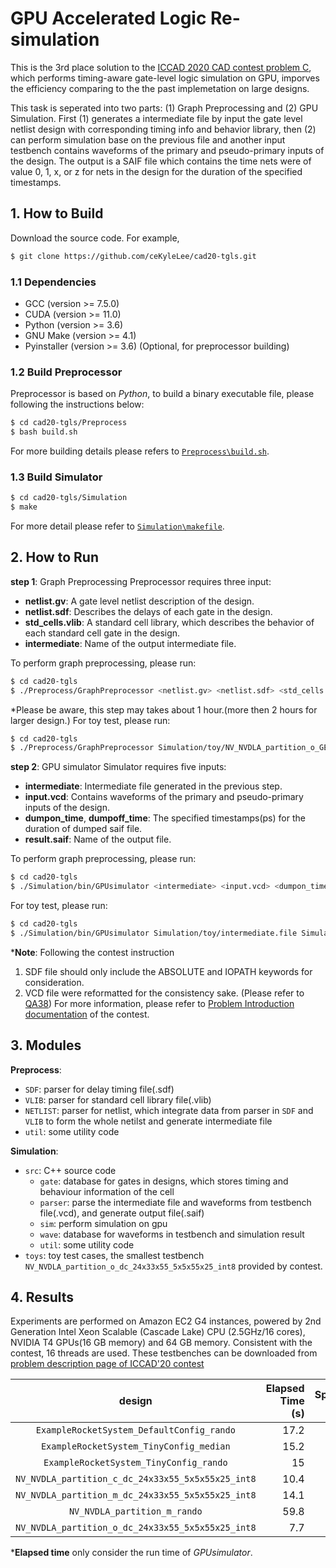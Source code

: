# GPU Accelerated Logic Re-simulation
This is the 3rd place solution to the [ICCAD 2020 CAD contest problem C](http://iccad-contest.org/2020/), which performs timing-aware gate-level logic simulation on GPU, imporves the efficiency comparing to the the past implemetation on large designs. 

This task is seperated into two parts: (1) Graph Preprocessing and (2) GPU Simulation. First (1) generates a intermediate file by input the gate level netlist design with corresponding timing info and behavior library, then (2) can perform simulation base on the previous file and another input testbench contains waveforms of the primary and pseudo-primary inputs of the design. The output is a SAIF file which contains the time nets were of value 0, 1, x, or z for nets in the design for the duration of the specified timestamps.

## 1. How to Build
Download the source code. For example,
```bash
$ git clone https://github.com/ceKyleLee/cad20-tgls.git
```
### 1.1 Dependencies
- GCC (version >= 7.5.0)
- CUDA (version >= 11.0)
- Python (version >= 3.6)
- GNU Make (version >= 4.1)
- Pyinstaller (version >= 3.6) (Optional, for preprocessor building)
### 1.2 Build Preprocessor 
Preprocessor is based on *Python*, to build a binary executable file, please following the instructions below:
```bash
$ cd cad20-tgls/Preprocess
$ bash build.sh
```
For more building details please refers to [`Preprocess\build.sh`](build.sh).

### 1.3 Build Simulator
```bash
$ cd cad20-tgls/Simulation
$ make
```
For more detail please refer to [`Simulation\makefile`](Simulation\makefile).

## 2. How to Run
**step 1**: Graph Preprocessing
Preprocessor requires three input:
- **netlist.gv**: A gate level netlist description of the design.
- **netlist.sdf**: Describes the delays of each gate in the design.
- **std_cells.vlib**: A standard cell library, which describes the behavior of each standard cell gate in the
design.
- **intermediate**: Name of the output intermediate file.

To perform graph preprocessing, please run:
```bash
$ cd cad20-tgls
$ ./Preprocess/GraphPreprocessor <netlist.gv> <netlist.sdf> <std_cells.vlib> [intermediate]
```
*Please be aware, this step may takes about 1 hour.(more then 2 hours for larger design.)
For toy test, please run:
```bash
$ cd cad20-tgls
$ ./Preprocess/GraphPreprocessor Simulation/toy/NV_NVDLA_partition_o_GEN.gv Simulation/toy/NV_NVDLA_partition_o_GEN.sdf Simulation/toy/GENERIC_STD_CELL.vlib Simulation/toy/intermediate.file
```
**step 2**: GPU simulator
Simulator requires five inputs:
- **intermediate**: Intermediate file generated in the previous step.
- **input.vcd**: Contains waveforms of the primary and pseudo-primary inputs of the design.
- **dumpon_time**, **dumpoff_time**: The specified timestamps(ps) for the duration of dumped saif file.
- **result.saif**: Name of the output file.

To perform graph preprocessing, please run:
```bash
$ cd cad20-tgls
$ ./Simulation/bin/GPUsimulator <intermediate> <input.vcd> <dumpon_time> <dumpoff_time> [result.saif]
```

For toy test, please run:
```bash
$ cd cad20-tgls
$ ./Simulation/bin/GPUsimulator Simulation/toy/intermediate.file Simulation/toy/NV_NVDLA_partition_o_dc_24x33x55_5x5x55x25_int8_input.vcd 0 2972036001 Simulation/toy/result.saif
```

***Note**: Following the contest instruction 
1. SDF file should only include the ABSOLUTE and IOPATH keywords for consideration.
2. VCD file were reformatted for the consistency sake. (Please refer to [QA38](http://iccad-contest.org/2020/Problem_C/Problem%20C_QA_0928.pdf))
For more information, please refer to [Problem Introduction documentation](http://iccad-contest.org/2020/Problem_C/ICCAD2020_ContestProblemSpecification_ProblemC_08102020.pdf) of the contest.

## 3. Modules
**Preprocess**:
- `SDF`: parser for delay timing file(.sdf)
- `VLIB`: parser for standard cell library file(.vlib)
- `NETLIST`: parser for netlist, which integrate data from parser in `SDF` and `VLIB` to form the whole netilst and generate intermediate file
- `util`: some utility code

**Simulation**:
- `src`: C++ source code
    - `gate`: database for gates in designs, which stores timing and behaviour information of the cell
    - `parser`: parse the intermediate file and waveforms from testbench file(.vcd), and generate output file(.saif)
    - `sim`: perform simulation on gpu
    - `wave`: database for waveforms in testbench and simulation result
    - `util`: some utility code
- `toys`: toy test cases, the smallest testbench `NV_NVDLA_partition_o_dc_24x33x55_5x5x55x25_int8` provided by contest.

## 4. Results
Experiments are performed on Amazon EC2 G4 instances, powered by 2nd Generation Intel Xeon Scalable (Cascade Lake) CPU (2.5GHz/16 cores), NVIDIA T4 GPUs(16 GB memory) and 64 GB memory. Consistent with the contest, 16 threads are used. 
These testbenches can be downloaded from [problem description page of ICCAD'20 contest](http://iccad-contest.org/2020/problems.html)

design                                            | Elapsed Time (s) | Speedup times |
:------------------------------------------------:|-----------------:|--------------:|
`ExampleRocketSystem_DefaultConfig_rando`         | 17.2             | 5.67          |
`ExampleRocketSystem_TinyConfig_median`           | 15.2             | 3.68          |
`ExampleRocketSystem_TinyConfig_rando`            | 15               | 4.4           |
`NV_NVDLA_partition_c_dc_24x33x55_5x5x55x25_int8` | 10.4             | 1.95          |
`NV_NVDLA_partition_m_dc_24x33x55_5x5x55x25_int8` | 14.1             | 8.03          |
`NV_NVDLA_partition_m_rando`                      | 59.8             | 14.07         |
`NV_NVDLA_partition_o_dc_24x33x55_5x5x55x25_int8` | 7.7              | 1.04          |
***Elapsed time** only consider the run time of *GPUsimulator*.



